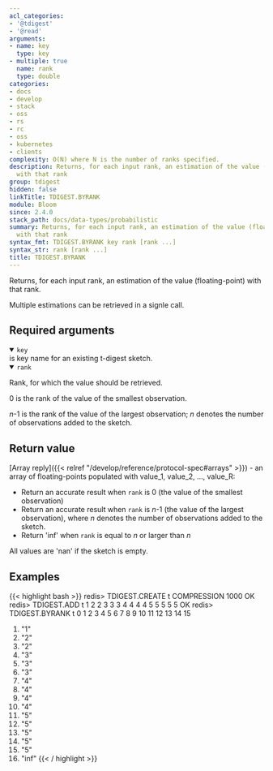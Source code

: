 ```yaml
---
acl_categories:
- '@tdigest'
- '@read'
arguments:
- name: key
  type: key
- multiple: true
  name: rank
  type: double
categories:
- docs
- develop
- stack
- oss
- rs
- rc
- oss
- kubernetes
- clients
complexity: O(N) where N is the number of ranks specified.
description: Returns, for each input rank, an estimation of the value (floating-point)
  with that rank
group: tdigest
hidden: false
linkTitle: TDIGEST.BYRANK
module: Bloom
since: 2.4.0
stack_path: docs/data-types/probabilistic
summary: Returns, for each input rank, an estimation of the value (floating-point)
  with that rank
syntax_fmt: TDIGEST.BYRANK key rank [rank ...]
syntax_str: rank [rank ...]
title: TDIGEST.BYRANK
---
```

Returns, for each input rank, an estimation of the value (floating-point) with that rank.

Multiple estimations can be retrieved in a signle call.

## Required arguments

<details open><summary><code>key</code></summary>
is key name for an existing t-digest sketch.
</details>

<details open><summary><code>rank</code></summary>

Rank, for which the value should be retrieved.

0 is the rank of the value of the smallest observation.

_n_-1 is the rank of the value of the largest observation; _n_ denotes the number of observations added to the sketch.

</details>

## Return value

[Array reply]({{< relref "/develop/reference/protocol-spec#arrays" >}}) - an array of floating-points populated with value_1, value_2, ..., value_R:

- Return an accurate result when `rank` is 0 (the value of the smallest observation)
- Return an accurate result when `rank` is _n_-1 (the value of the largest observation), where _n_ denotes the number of observations added to the sketch.
- Return 'inf' when `rank` is equal to _n_ or larger than _n_

All values are 'nan' if the sketch is empty.

## Examples

{{< highlight bash >}}
redis> TDIGEST.CREATE t COMPRESSION 1000
OK
redis> TDIGEST.ADD t 1 2 2 3 3 3 4 4 4 4 5 5 5 5 5
OK
redis> TDIGEST.BYRANK t 0 1 2 3 4 5 6 7 8 9 10 11 12 13 14 15
 1) "1"
 2) "2"
 3) "2"
 4) "3"
 5) "3"
 6) "3"
 7) "4"
 8) "4"
 9) "4"
10) "4"
11) "5"
12) "5"
13) "5"
14) "5"
15) "5"
16) "inf"
{{< / highlight >}}
